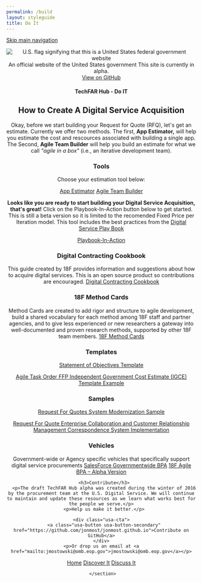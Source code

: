 ```yaml
---
permalink: /build
layout: styleguide
title: Do It
---
```


<link rel="stylesheet" href="http://jonmost.github.io/dist/css/main.css">
<link rel="stylesheet" href="http://jonmost.github.io/dist/css/google-fonts.css">
<script src="http://jonmost.github.io/dist/js/components.js"></script>

<a class="skipnav" href="#main-content">Skip main navigation</a>

<header role="banner">

  <div class="usa-disclaimer">
    <div class="usa-grid">
      <span class="usa-disclaimer-official">
        <img class="usa-flag_icon" alt="U.S. flag signifying that this is a United States federal government website" src="{{ site.baseurl }}/jonmost.github.io-V2/assets/img/us_flag_small.png">
        An official website of the United States government
      </span>
      <span class="usa-disclaimer-stage">This site is currently in alpha. </span>
    </div>
  </div>


  <section class="usa-banner">
    <div class="usa-grid">
      <nav>
        <a class="usa-banner-link-top" href="https://github.com/jonmost/jonmost.github.io">View on GitHub</a>
      </nav>
      <div class="usa-banner-content" id="main-content">

<section class="usa-banner">
    <div class="usa-grid">
      <nav>
        <h1>TechFAR Hub - Do IT</h1>
      </nav>
<h2>How to Create A Digital Service Acquisition</h2>

Okay, before we start building your Request for Quote (RFQ), let's get an estimate. Currently we offer two methods. The first, <strong>App Estimator,</strong> will help you estimate the cost and rescources associated with building a single app.  The Second, <strong>Agile Team Builder</strong> will help you build an estimate for what we call <em>"agile in a box"</em> (i.e., an iterative development team).

<h3>Tools</h3>
<p>Choose your estimation tool below:</p>

  <div class="button_wrapper">
    <a class="usa-button-hover" type="button" href="https://pre-award.herokuapp.com">App Estimator</a>
    <a class="usa-button-active" type="button" href="https://acquisition-planning-beta.herokuapp.com/agile_estimator">Agile Team Builder</a>
 
  </div>
 <p></p>

<strong>Looks like you are ready to start building your Digital Service Acquisition, that's great!</strong> Click on the Playbook-In-Action button below to get started. This is still a beta version so it is limited to the recomended Fixed Price per Iteration model. This tool includes the best practices from the <a href="https://playbook.cio.gov/">Digital Service Play Book</a>
<p></p>
<div class="button_wrapper">
   <a class="usa-button-primary-alt usa-button-active" type="button" href="https://acquisition-planning-beta.herokuapp.com">Playbook-In-Action</a>
  </div>


<p></P>

<h3>Digital Contracting Cookbook</h3>
This guide created by 18F provides information and suggestions about how to acquire digital services. This is an open source product so contributions are encouraged. 
<a class="usa-button-primary-alt usa-button-active" type="button" href="https://pages.18f.gov/contracting-cookbook/">Digital Contracting Cookbook</a>

<p></p>
<h3>18F Method Cards</h3>
Method Cards are created to add rigor and structure to agile development, build a shared vocabulary for each method among 18F staff and partner agencies, and to give less experienced or new researchers a gateway into well-documented and proven research methods, supported by other 18F team members.
<a class="usa-button-primary-alt usa-button-active" type="button" href="https://methods.18f.gov/">18F Method Cards</a>

<p></p>

<h3>Templates</h3>
<P><a href="/assets/DigitalServiceSOO.docx">Statement of Objectives Template</a></P>
<p><a href="/assets/Agile_Task_Order_IGCE_Example_-Sec_508_Remediated.docx">Agile Task Order FFP Independent Government Cost Estimate (IGCE) Template Example</a></p>

 


<h3>Samples</h3>
<p><a href="/assets/Agile%20Task%20Order%20Example.docx">Request For Quotes System Modernization Sample</a></p>
<p><a href="/assets/CRMTaskOrder%20Sample%20DRAFT.docx">Request For Quote Enterprise Collaboration and Customer Relationship Management Correspondence System Implementation</a></p>


<h3>Vehicles</h3>
Government-wide or Agency specific vehicles that specifically support digital service procurements
<a href="http://www.gsa.gov/portal/content/120966">SalesForce Governmentwide BPA</a>
<a href="https://18f.gsa.gov/2015/08/28/announcing-the-agile-BPA-awards/">18F Agile BPA – Alpha Version</a>



      <h3>Contribute</h3>
      <p>The draft TechFAR Hub alpha was created during the winter of 2016 by the procurement team at the U.S. Digital Service. We will continue to maintain and update these resources as we learn what works best for the people we serve.</p>
      <p>Help us make it better.</p>
  
    <div class="usa-cta">
      <a class="usa-button usa-button-secondary" href="https://github.com/jonmost/jonmost.github.io">Contribute on GitHub</a>
    </div>
    <p>Or drop us an email at <a href="mailto:jmostowski@omb.eop.gov">jmostowski@omb.eop.gov</a></p>
  </div>

 <div class="button_wrapper">
    <a class="usa-button-outline" type="button" href="jonmost.github.io">Home</a>
    <a class="usa-button-outline usa-button-active" type="button" href="jonmost.github.io/learn">Discover It</a>
    <a class="usa-button-outline usa-button-hover" type="button" href="jonmost.github.io/community">Discuss It</a>
     </div>
     
     </section>
